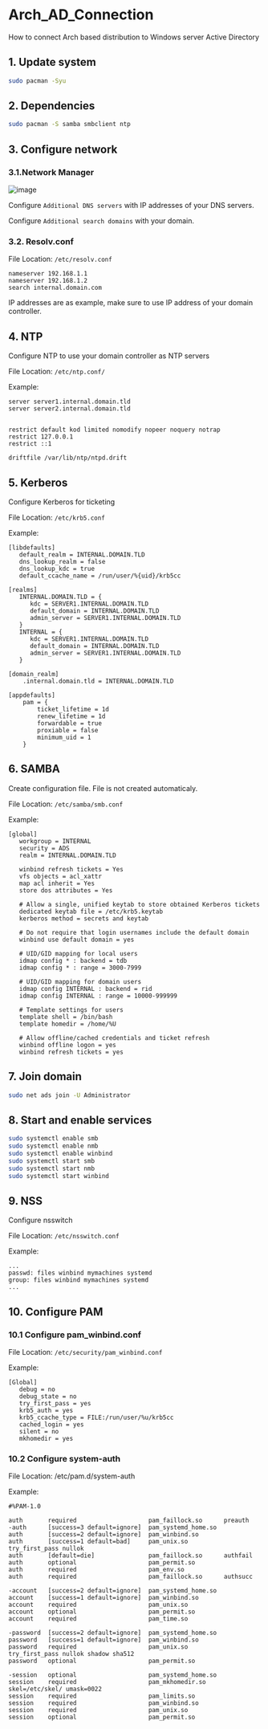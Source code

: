# Arch_AD_Connection
How to connect Arch based distribution to Windows server Active Directory


## 1. Update system
```bash
sudo pacman -Syu
```

## 2. Dependencies
```bash
sudo pacman -S samba smbclient ntp
```

## 3. Configure network
### 3.1.Network Manager 
![image](https://github.com/user-attachments/assets/25078b0a-234b-4d33-9d71-ced9e74cc4dd)

Configure ```Additional DNS servers``` with IP addresses of your DNS servers.

Configure ```Additional search domains``` with your domain.

### 3.2. Resolv.conf

File Location: ```/etc/resolv.conf```

```
nameserver 192.168.1.1
nameserver 192.168.1.2
search internal.domain.com
```
IP addresses are as example, make sure to use IP address of your domain controller.


## 4. NTP
Configure NTP to use your domain controller as NTP servers

File Location: ```/etc/ntp.conf/```

Example: 
```
server server1.internal.domain.tld
server server2.internal.domain.tld


restrict default kod limited nomodify nopeer noquery notrap
restrict 127.0.0.1
restrict ::1

driftfile /var/lib/ntp/ntpd.drift
```

## 5. Kerberos 
Configure Kerberos for ticketing 

File Location: ```/etc/krb5.conf```

Example:
```
[libdefaults]
   default_realm = INTERNAL.DOMAIN.TLD
   dns_lookup_realm = false
   dns_lookup_kdc = true
   default_ccache_name = /run/user/%{uid}/krb5cc

[realms]
   INTERNAL.DOMAIN.TLD = {
      kdc = SERVER1.INTERNAL.DOMAIN.TLD
      default_domain = INTERNAL.DOMAIN.TLD
      admin_server = SERVER1.INTERNAL.DOMAIN.TLD
   }
   INTERNAL = {
      kdc = SERVER1.INTERNAL.DOMAIN.TLD
      default_domain = INTERNAL.DOMAIN.TLD
      admin_server = SERVER1.INTERNAL.DOMAIN.TLD
   }

[domain_realm]
    .internal.domain.tld = INTERNAL.DOMAIN.TLD

[appdefaults]
    pam = {
        ticket_lifetime = 1d
        renew_lifetime = 1d
        forwardable = true
        proxiable = false
        minimum_uid = 1
    }
```

## 6. SAMBA
Create configuration file. File is not created automaticaly.

File Location: ```/etc/samba/smb.conf```

Example:
```
[global]
   workgroup = INTERNAL
   security = ADS
   realm = INTERNAL.DOMAIN.TLD

   winbind refresh tickets = Yes
   vfs objects = acl_xattr
   map acl inherit = Yes
   store dos attributes = Yes

   # Allow a single, unified keytab to store obtained Kerberos tickets
   dedicated keytab file = /etc/krb5.keytab
   kerberos method = secrets and keytab

   # Do not require that login usernames include the default domain
   winbind use default domain = yes

   # UID/GID mapping for local users
   idmap config * : backend = tdb
   idmap config * : range = 3000-7999

   # UID/GID mapping for domain users
   idmap config INTERNAL : backend = rid
   idmap config INTERNAL : range = 10000-999999

   # Template settings for users
   template shell = /bin/bash
   template homedir = /home/%U

   # Allow offline/cached credentials and ticket refresh
   winbind offline logon = yes
   winbind refresh tickets = yes
```
## 7. Join domain

```bash
sudo net ads join -U Administrator
```

## 8. Start and enable services

```bash
sudo systemctl enable smb
sudo systemctl enable nmb
sudo systemctl enable winbind
sudo systemctl start smb
sudo systemctl start nmb
sudo systemctl start winbind
```

## 9. NSS
Configure nsswitch

File Location: ```/etc/nsswitch.conf```

Example: 
```
...
passwd: files winbind mymachines systemd
group: files winbind mymachines systemd
...
```

## 10. Configure PAM 
### 10.1 Configure pam_winbind.conf

File Location: ```/etc/security/pam_winbind.conf```

Example: 
```
[Global]
   debug = no
   debug_state = no
   try_first_pass = yes
   krb5_auth = yes
   krb5_ccache_type = FILE:/run/user/%u/krb5cc
   cached_login = yes
   silent = no
   mkhomedir = yes
```

### 10.2 Configure system-auth
File Location: /etc/pam.d/system-auth

Example: 
```
#%PAM-1.0

auth       required                    pam_faillock.so      preauth
-auth      [success=3 default=ignore]  pam_systemd_home.so
auth       [success=2 default=ignore]  pam_winbind.so
auth       [success=1 default=bad]     pam_unix.so          try_first_pass nullok
auth       [default=die]               pam_faillock.so      authfail
auth       optional                    pam_permit.so
auth       required                    pam_env.so
auth       required                    pam_faillock.so      authsucc

-account   [success=2 default=ignore]  pam_systemd_home.so
account    [success=1 default=ignore]  pam_winbind.so
account    required                    pam_unix.so
account    optional                    pam_permit.so
account    required                    pam_time.so

-password  [success=2 default=ignore]  pam_systemd_home.so
password   [success=1 default=ignore]  pam_winbind.so
password   required                    pam_unix.so          try_first_pass nullok shadow sha512
password   optional                    pam_permit.so

-session   optional                    pam_systemd_home.so
session    required                    pam_mkhomedir.so skel=/etc/skel/ umask=0022
session    required                    pam_limits.so
session    required                    pam_winbind.so
session    required                    pam_unix.so
session    optional                    pam_permit.so
```


